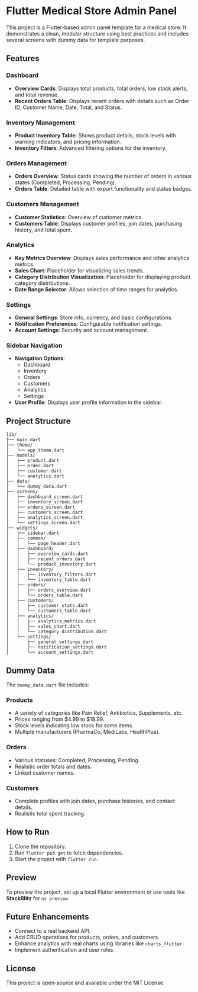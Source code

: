 # Flutter Medical Store Admin Panel

This project is a Flutter-based admin panel template for a medical store. It demonstrates a clean, modular structure using best practices and includes several screens with dummy data for template purposes.

## Features

### Dashboard
- **Overview Cards**: Displays total products, total orders, low stock alerts, and total revenue.
- **Recent Orders Table**: Displays recent orders with details such as Order ID, Customer Name, Date, Total, and Status.

### Inventory Management
- **Product Inventory Table**: Shows product details, stock levels with warning indicators, and pricing information.
- **Inventory Filters**: Advanced filtering options for the inventory.

### Orders Management
- **Orders Overview**: Status cards showing the number of orders in various states (Completed, Processing, Pending).
- **Orders Table**: Detailed table with export functionality and status badges.

### Customers Management
- **Customer Statistics**: Overview of customer metrics.
- **Customers Table**: Displays customer profiles, join dates, purchasing history, and total spent.

### Analytics
- **Key Metrics Overview**: Displays sales performance and other analytics metrics.
- **Sales Chart**: Placeholder for visualizing sales trends.
- **Category Distribution Visualization**: Placeholder for displaying product category distributions.
- **Date Range Selector**: Allows selection of time ranges for analytics.

### Settings
- **General Settings**: Store info, currency, and basic configurations.
- **Notification Preferences**: Configurable notification settings.
- **Account Settings**: Security and account management.

### Sidebar Navigation
- **Navigation Options**:
  - Dashboard
  - Inventory
  - Orders
  - Customers
  - Analytics
  - Settings
- **User Profile**: Displays user profile information in the sidebar.

## Project Structure

```plaintext
lib/
├── main.dart
├── theme/
│   └── app_theme.dart
├── models/
│   ├── product.dart
│   ├── order.dart
│   ├── customer.dart
│   └── analytics.dart
├── data/
│   └── dummy_data.dart
├── screens/
│   ├── dashboard_screen.dart
│   ├── inventory_screen.dart
│   ├── orders_screen.dart
│   ├── customers_screen.dart
│   ├── analytics_screen.dart
│   └── settings_screen.dart
├── widgets/
│   ├── sidebar.dart
│   ├── common/
│   │   └── page_header.dart
│   ├── dashboard/
│   │   ├── overview_cards.dart
│   │   ├── recent_orders.dart
│   │   └── product_inventory.dart
│   ├── inventory/
│   │   ├── inventory_filters.dart
│   │   └── inventory_table.dart
│   ├── orders/
│   │   ├── orders_overview.dart
│   │   └── orders_table.dart
│   ├── customers/
│   │   ├── customer_stats.dart
│   │   └── customers_table.dart
│   ├── analytics/
│   │   ├── analytics_metrics.dart
│   │   ├── sales_chart.dart
│   │   └── category_distribution.dart
│   └── settings/
│       ├── general_settings.dart
│       ├── notification_settings.dart
│       └── account_settings.dart
```

## Dummy Data
The `dummy_data.dart` file includes:

### Products
- A variety of categories like Pain Relief, Antibiotics, Supplements, etc.
- Prices ranging from $4.99 to $18.99.
- Stock levels indicating low stock for some items.
- Multiple manufacturers (PharmaCo, MediLabs, HealthPlus).

### Orders
- Various statuses: Completed, Processing, Pending.
- Realistic order totals and dates.
- Linked customer names.

### Customers
- Complete profiles with join dates, purchase histories, and contact details.
- Realistic total spent tracking.

## How to Run

1. Clone the repository.
2. Run `flutter pub get` to fetch dependencies.
3. Start the project with `flutter run`.

## Preview
To preview the project, set up a local Flutter environment or use tools like **StackBlitz** for `ns preview`.

## Future Enhancements
- Connect to a real backend API.
- Add CRUD operations for products, orders, and customers.
- Enhance analytics with real charts using libraries like `charts_flutter`.
- Implement authentication and user roles.

## License
This project is open-source and available under the MIT License.